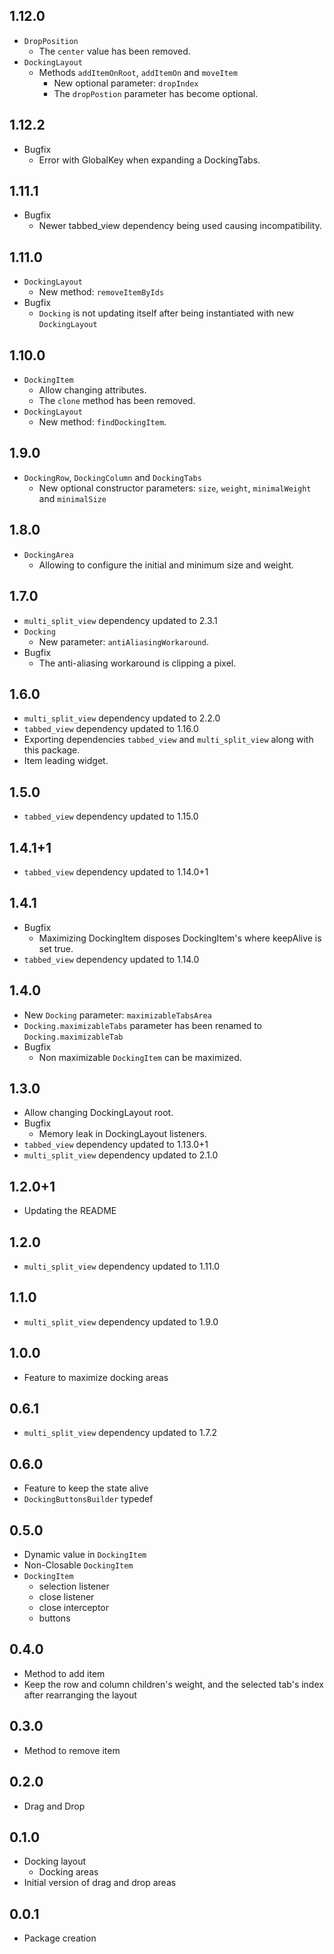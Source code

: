 ## 1.12.0

* `DropPosition`
  * The `center` value has been removed.
* `DockingLayout`
  * Methods `addItemOnRoot`, `addItemOn` and `moveItem`
    * New optional parameter: `dropIndex`
    * The `dropPostion` parameter has become optional.

## 1.12.2

* Bugfix
  * Error with GlobalKey when expanding a DockingTabs.

## 1.11.1

* Bugfix
  * Newer tabbed_view dependency being used causing incompatibility.

## 1.11.0

* `DockingLayout`
  * New method: `removeItemByIds`
* Bugfix
  * `Docking` is not updating itself after being instantiated with new `DockingLayout`

## 1.10.0

* `DockingItem`
  * Allow changing attributes.
  * The `clone` method has been removed.
* `DockingLayout`
  * New method: `findDockingItem`.

## 1.9.0

* `DockingRow`, `DockingColumn` and `DockingTabs`
  * New optional constructor parameters: `size`, `weight`, `minimalWeight` and `minimalSize` 

## 1.8.0

* `DockingArea`
  * Allowing to configure the initial and minimum size and weight.

## 1.7.0

* `multi_split_view` dependency updated to 2.3.1
* `Docking`
  * New parameter: `antiAliasingWorkaround`.
* Bugfix
  * The anti-aliasing workaround is clipping a pixel.

## 1.6.0

* `multi_split_view` dependency updated to 2.2.0
* `tabbed_view` dependency updated to 1.16.0
* Exporting dependencies `tabbed_view` and `multi_split_view` along with this package.
* Item leading widget.

## 1.5.0

* `tabbed_view` dependency updated to 1.15.0

## 1.4.1+1

* `tabbed_view` dependency updated to 1.14.0+1

## 1.4.1

* Bugfix
  * Maximizing DockingItem disposes DockingItem's where keepAlive is set true.
* `tabbed_view` dependency updated to 1.14.0

## 1.4.0

* New `Docking` parameter: `maximizableTabsArea`
* `Docking.maximizableTabs` parameter has been renamed to `Docking.maximizableTab` 
* Bugfix
  * Non maximizable `DockingItem` can be maximized.
  
## 1.3.0

* Allow changing DockingLayout root.
* Bugfix
  * Memory leak in DockingLayout listeners.    
* `tabbed_view` dependency updated to 1.13.0+1
* `multi_split_view` dependency updated to 2.1.0

## 1.2.0+1

* Updating the README

## 1.2.0

* `multi_split_view` dependency updated to 1.11.0

## 1.1.0

* `multi_split_view` dependency updated to 1.9.0

## 1.0.0

* Feature to maximize docking areas

## 0.6.1

* `multi_split_view` dependency updated to 1.7.2

## 0.6.0

* Feature to keep the state alive
* `DockingButtonsBuilder` typedef

## 0.5.0

* Dynamic value in `DockingItem`
* Non-Closable `DockingItem`
* `DockingItem`
  * selection listener
  * close listener
  * close interceptor
  * buttons

## 0.4.0

* Method to add item
* Keep the row and column children's weight, and the selected tab's index after rearranging the layout

## 0.3.0

* Method to remove item

## 0.2.0

* Drag and Drop

## 0.1.0

* Docking layout
  * Docking areas
* Initial version of drag and drop areas

## 0.0.1

* Package creation